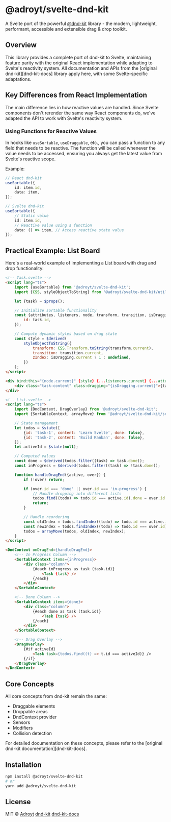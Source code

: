 # @adroyt/svelte-dnd-kit

A Svelte port of the powerful [@dnd-kit](https://github.com/clauderic/dnd-kit) library - the modern, lightweight, performant, accessible and extensible drag & drop toolkit.

## Overview

This library provides a complete port of dnd-kit to Svelte, maintaining feature parity with the original React implementation while adapting to Svelte's reactivity system. All documentation and APIs from the [original dnd-kit][dnd-kit-docs] library apply here, with some Svelte-specific adaptations.

## Key Differences from React Implementation

The main difference lies in how reactive values are handled. Since Svelte components don't rerender the same way React components do, we've adapted the API to work with Svelte's reactivity system.

### Using Functions for Reactive Values

In hooks like `useSortable`, `useDraggable`, etc., you can pass a function to any field that needs to be reactive. The function will be called whenever the value needs to be accessed, ensuring you always get the latest value from Svelte's reactive scope.

Example:

```ts
// React dnd-kit
useSortable({
	id: item.id,
	data: item,
});

// Svelte dnd-kit
useSortable({
	// Static value
	id: item.id,
	// Reactive value using a function
	data: () => item, // Access reactive state value
});
```

## Practical Example: List Board

Here's a real-world example of implementing a List board with drag and drop functionality:

```html
<!-- Task.svelte -->
<script lang="ts">
	import {useSortable} from '@adroyt/svelte-dnd-kit';
	import {CSS, styleObjectToString} from '@adroyt/svelte-dnd-kit/utilities';

	let {task} = $props();

	// Initialize sortable functionality
	const {attributes, listeners, node, transform, transition, isDragging} = useSortable({
		id: task.id,
	});

	// Compute dynamic styles based on drag state
	const style = $derived(
		styleObjectToString({
			transform: CSS.Transform.toString(transform.current),
			transition: transition.current,
			zIndex: isDragging.current ? 1 : undefined,
		})
	);
</script>

<div bind:this="{node.current}" {style} {...listeners.current} {...attributes.current}>
	<div class="task-content" class:dragging="{isDragging.current}">{task.content}</div>
</div>
```

```html
<!-- List.svelte -->
<script lang="ts">
	import {DndContext, DragOverlay} from '@adroyt/svelte-dnd-kit';
	import {SortableContext, arrayMove} from '@adroyt/svelte-dnd-kit/sortable';

	// State management
	let todos = $state([
		{id: 'task-1', content: 'Learn Svelte', done: false},
		{id: 'task-2', content: 'Build Kanban', done: false},
	]);
	let activeId = $state(null);

	// Computed values
	const done = $derived(todos.filter((task) => task.done));
	const inProgress = $derived(todos.filter((task) => !task.done));

	function handleDragEnd({active, over}) {
		if (!over) return;

		if (over.id === 'done' || over.id === 'in-progress') {
			// Handle dropping into different lists
			todos.find((todo) => todo.id === active.id).done = over.id === 'done';
			return;
		}

		// Handle reordering
		const oldIndex = todos.findIndex((todo) => todo.id === active.id);
		const newIndex = todos.findIndex((todo) => todo.id === over.id);
		todos = arrayMove(todos, oldIndex, newIndex);
	}
</script>

<DndContext onDragEnd={handleDragEnd}>
	<!-- In Progress Column -->
	<SortableContext items={inProgress}>
		<div class="column">
			{#each inProgress as task (task.id)}
				<Task {task} />
			{/each}
		</div>
	</SortableContext>

	<!-- Done Column -->
	<SortableContext items={done}>
		<div class="column">
			{#each done as task (task.id)}
				<Task {task} />
			{/each}
		</div>
	</SortableContext>

	<!-- Drag Overlay -->
	<DragOverlay>
		{#if activeId}
			<Task task={todos.find((t) => t.id === activeId)} />
		{/if}
	</DragOverlay>
</DndContext>
```

## Core Concepts

All core concepts from dnd-kit remain the same:

- Draggable elements
- Droppable areas
- DndContext provider
- Sensors
- Modifiers
- Collision detection

For detailed documentation on these concepts, please refer to the [original dnd-kit documentation][dnd-kit-docs].

## Installation

```bash
npm install @adroyt/svelte-dnd-kit
# or
yarn add @adroyt/svelte-dnd-kit
```

## License

MIT © [Adroyt](https://github.com/adroyt)
[dnd-kit](https://github.com/clauderic/dnd-kit)
[dnd-kit-docs](https://docs.dndkit.com/)
